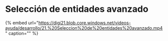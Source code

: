 # Selección de entidades avanzado

{% embed url="https://digi21.blob.core.windows.net/videos-ayuda/desarrollo/21.%20Seleccion%20de%20entidades%20avanzado.mp4" caption="" %}

